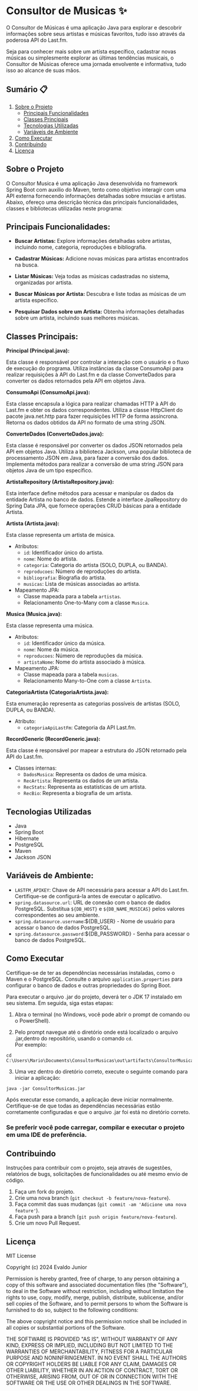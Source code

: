 # Consultor de Musicas ✨


O Consultor de Músicas é uma aplicação Java  para explorar e descobrir informações sobre seus artistas e músicas favoritos, tudo isso através da poderosa API do Last.fm.


Seja para conhecer mais sobre um artista específico, cadastrar novas músicas ou simplesmente explorar as últimas tendências musicais, o Consultor de Músicas oferece uma jornada envolvente e informativa, tudo isso ao alcance de suas mãos.


## Sumário 📋


1. [Sobre o Projeto](#sobre-o-projeto)
    - [Principais Funcionalidades](#principais-funcionalidades)
    - [Classes Principais](#classes-principais)
    - [Tecnologias Utilizadas](#tecnologias-utilizadas)
    - [Variáveis de Ambiente](#variáveis-de-ambiente)
2. [Como Executar](#como-executar)
3. [Contribuindo](#contribuindo)
4. [Licença](#licença)


## Sobre o Projeto


O Consultor Musica é uma aplicação Java desenvolvida no framework Spring Boot com auxilio do Maven, tento como objetivo interagir com uma API externa fornecendo informações detalhadas sobre msucias e artistas. Abaixo, ofereço uma descrição técnica das principais funcionalidades, classes e bibliotecas utilizadas neste programa:


## Principais Funcionalidades:


- **Buscar Artistas:** Explore informações detalhadas sobre artistas, incluindo nome, categoria, reproduções e bibliografia.


- **Cadastrar Músicas:** Adicione novas músicas para artistas encontrados na busca.


- **Listar Músicas:** Veja todas as músicas cadastradas no sistema, organizadas por artista.


- **Buscar Músicas por Artista:** Descubra e liste todas as músicas de um artista específico.


- **Pesquisar Dados sobre um Artista:** Obtenha informações detalhadas sobre um artista, incluindo suas melhores músicas.


## Classes Principais:


**Principal (Principal.java):**


Esta classe é responsável por controlar a interação com o usuário e o fluxo de execução do programa.
Utiliza instâncias da classe ConsumoApi para realizar requisições à API do Last.fm e da classe ConverteDados para converter os dados retornados pela API em objetos Java.


**ConsumoApi (ConsumoApi.java):**


Esta classe encapsula a lógica para realizar chamadas HTTP à API do Last.fm e obter os dados correspondentes.
Utiliza a classe HttpClient do pacote java.net.http para fazer requisições HTTP de forma assíncrona.
Retorna os dados obtidos da API no formato de uma string JSON.


**ConverteDados (ConverteDados.java):**


Esta classe é responsável por converter os dados JSON retornados pela API em objetos Java.
Utiliza a biblioteca Jackson, uma popular biblioteca de processamento JSON em Java, para fazer a conversão dos dados.
Implementa métodos para realizar a conversão de uma string JSON para objetos Java de um tipo específico.


**ArtistaRepository (ArtistaRepository.java):**


Esta interface define métodos para acessar e manipular os dados da entidade Artista no banco de dados.
Estende a interface JpaRepository do Spring Data JPA, que fornece operações CRUD básicas para a entidade Artista.


**Artista (Artista.java):**


Esta classe representa um artista de música.
- Atributos:
  - `id`: Identificador único do artista.
  - `nome`: Nome do artista.
  - `categoria`: Categoria do artista (SOLO, DUPLA, ou BANDA).
  - `reproducoes`: Número de reproduções do artista.
  - `bibliografia`: Biografia do artista.
  - `musicas`: Lista de músicas associadas ao artista.
- Mapeamento JPA:
  - Classe mapeada para a tabela `artistas`.
  - Relacionamento One-to-Many com a classe `Musica`.


**Musica (Musica.java):**


Esta classe representa uma música.
- Atributos:
  - `id`: Identificador único da música.
  - `nome`: Nome da música.
  - `reproducoes`: Número de reproduções da música.
  - `artistaNome`: Nome do artista associado à música.
- Mapeamento JPA:
  - Classe mapeada para a tabela `musicas`.
  - Relacionamento Many-to-One com a classe `Artista`.


**CategoriaArtista (CategoriaArtista.java):**


Esta enumeração representa as categorias possíveis de artistas (SOLO, DUPLA, ou BANDA).
- Atributo:
  - `categoriaApiLastFm`: Categoria da API Last.fm.


**RecordGeneric (RecordGeneric.java):**


Esta classe é responsável por mapear a estrutura do JSON retornado pela API do Last.fm.
- Classes internas:
  - `DadosMusica`: Representa os dados de uma música.
  - `RecArtista`: Representa os dados de um artista.
  - `RecStats`: Representa as estatísticas de um artista.
  - `RecBio`: Representa a biografia de um artista.


## Tecnologias Utilizadas


- Java
- Spring Boot
- Hibernate
- PostgreSQL
- Maven
- Jackson JSON


## Variáveis de Ambiente:


- `LASTFM_APIKEY`: Chave de API necessária para acessar a API do Last.fm. Certifique-se de configurá-la antes de executar o aplicativo.
- `spring.datasource.url`: URL de conexão com o banco de dados PostgreSQL. Substitua `${DB_HOST}` e `${DB_NAME_MUSICAS}` pelos valores correspondentes ao seu ambiente.
- `spring.datasource.username`:${DB_USER} - Nome de usuário para acessar o banco de dados PostgreSQL.
- `spring.datasource.password`:${DB_PASSWORD} - Senha para acessar o banco de dados PostgreSQL.




## Como Executar


Certifique-se de ter as dependências necessárias instaladas, como o Maven e o PostgreSQL. Consulte o arquivo `application.properties` para configurar o banco de dados e outras propriedades do Spring Boot.


Para executar o arquivo .jar do projeto, deverá ter o JDK 17 instalado em seu sistema.
 Em seguida, siga estas etapas:


1. Abra o terminal (no Windows, você pode abrir o prompt de comando ou o PowerShell).


2. Pelo prompt navegue até o diretório onde está localizado o arquivo .jar,dentro do repositório, usando o comando `cd`.                  
Por exemplo:
```
cd  C:\Users\Mario\Documents\ConsultorMusicas\out\artifacts\ConsultorMusicas_jar
```


3. Uma vez dentro do diretório correto, execute o seguinte comando para iniciar a aplicação:
```
java -jar ConsultorMusicas.jar
```


Após executar esse comando, a aplicação deve iniciar normalmente. Certifique-se de que todas as dependências necessárias estão corretamente configuradas e que o arquivo .jar foi está no diretório correto.


<h3>Se preferir você pode carregar, compilar e executar o projeto em uma IDE de preferência.  


## Contribuindo


Instruções para contribuir com o projeto, seja através de sugestões, relatórios de bugs, solicitações de funcionalidades ou até mesmo envio de código.


1. Faça um fork do projeto.
2. Crie uma nova branch (`git checkout -b feature/nova-feature`).
3. Faça commit das suas mudanças (`git commit -am 'Adicione uma nova feature'`).
4. Faça push para a branch (`git push origin feature/nova-feature`).
5. Crie um novo Pull Request.


## Licença


MIT License


Copyright (c) 2024 Evaldo Junior


Permission is hereby granted, free of charge, to any person obtaining a copy
of this software and associated documentation files (the "Software"), to deal
in the Software without restriction, including without limitation the rights
to use, copy, modify, merge, publish, distribute, sublicense, and/or sell
copies of the Software, and to permit persons to whom the Software is
furnished to do so, subject to the following conditions:


The above copyright notice and this permission notice shall be included in all
copies or substantial portions of the Software.


THE SOFTWARE IS PROVIDED "AS IS", WITHOUT WARRANTY OF ANY KIND, EXPRESS OR
IMPLIED, INCLUDING BUT NOT LIMITED TO THE WARRANTIES OF MERCHANTABILITY,
FITNESS FOR A PARTICULAR PURPOSE AND NONINFRINGEMENT. IN NO EVENT SHALL THE
AUTHORS OR COPYRIGHT HOLDERS BE LIABLE FOR ANY CLAIM, DAMAGES OR OTHER
LIABILITY, WHETHER IN AN ACTION OF CONTRACT, TORT OR OTHERWISE, ARISING FROM,
OUT OF OR IN CONNECTION WITH THE SOFTWARE OR THE USE OR OTHER DEALINGS IN THE
SOFTWARE.



